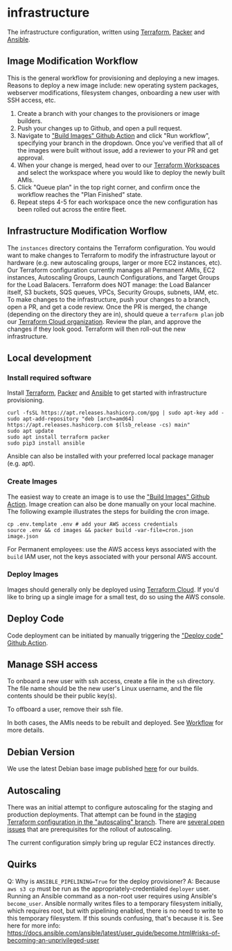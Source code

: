 # infrastructure

The infrastructure configuration, written using [Terraform](https://www.terraform.io), [Packer](https://www.packer.io) and [Ansible](https://www.ansible.com/).

## Image Modification Workflow

This is the general workflow for provisioning and deploying a new images. Reasons to deploy a new image include: new operating system packages, webserver modifications, filesystem changes, onboarding a new user with SSH access, etc.

1. Create a branch with your changes to the provisioners or image builders.
2. Push your changes up to Github, and open a pull request.
3. Navigate to ["Build Images" Github Action](https://github.com/PermanentOrg/infrastructure/actions?query=workflow%3A%22Build+Images%22) and click "Run workflow", specifying your branch in the dropdown. Once you've verified that all of the images were built without issue, add a reviewer to your PR and get approval.
4. When your change is merged, head over to our [Terraform Workspaces](https://app.terraform.io/app/PermanentOrg/workspaces) and select the workspace where you would like to deploy the newly built AMIs.
5. Click "Queue plan" in the top right corner, and confirm once the workflow reaches the "Plan Finished" state.
6. Repeat steps 4-5 for each workspace once the new configuration has been rolled out across the entire fleet.

## Infrastructure Modification Worflow

The `instances` directory contains the Terraform configuration. You would want to make changes to Terraform to modify the infrastructure layout or hardware (e.g. new autoscaling groups, larger or more EC2 instances, etc). Our Terraform configuration currently manages all Permanent AMIs, EC2 instances, Autoscaling Groups, Launch Configurations, and Target Groups for the Load Balacers. Terraform does NOT manage: the Load Balancer itself, S3 buckets, SQS queues, VPCs, Security Groups, subnets, IAM, etc. To make changes to the infrastructure, push your changes to a branch, open a PR, and get a code review. Once the PR is merged, the change (depending on the directory they are in), should queue a `terraform plan` job our [Terraform Cloud organization](https://app.terraform.io/app/PermanentOrg/workspaces). Review the plan, and approve the changes if they look good. Terraform will then roll-out the new infrastructure.

## Local development
### Install required software

Install [Terraform](https://www.terraform.io/downloads.html), [Packer](https://www.packer.io/downloads) and [Ansible](https://docs.ansible.com/ansible/latest/installation_guide/intro_installation.html#installing-ansible-on-debian) to get started with infrastructure provisioning.

```
curl -fsSL https://apt.releases.hashicorp.com/gpg | sudo apt-key add -
sudo apt-add-repository "deb [arch=amd64] https://apt.releases.hashicorp.com $(lsb_release -cs) main"
sudo apt update
sudo apt install terraform packer
sudo pip3 install ansible
```
Ansible can also be installed with your preferred local package manager (e.g. apt).

### Create Images
The easiest way to create an image is to use the ["Build Images" Github Action](https://github.com/PermanentOrg/infrastructure/actions?query=workflow%3A%22Build+Dev+Image%22).
Image creation can also be done manually on your local machine. The following example illustrates the steps for building the cron image.

```
cp .env.template .env # add your AWS access credentials
source .env && cd images && packer build -var-file=cron.json image.json
```

For Permanent employees: use the AWS access keys associated with the `build` IAM user, not the keys associated with your personal AWS account.

### Deploy Images

Images should generally only be deployed using [Terraform Cloud](https://app.terraform.io/app/PermanentOrg/workspaces). If you'd like to bring up a single image for a small test, do so using the AWS console.

## Deploy Code

Code deployment can be initiated by manually triggering the ["Deploy code" Github Action](https://github.com/PermanentOrg/infrastructure/actions?query=workflow%3A%22Deploy+code+to+dev%22).

## Manage SSH access

To onboard a new user with ssh access, create a file in the `ssh` directory. The file name should be the new user's Linux username, and the file contents should be their public key(s).

To offboard a user, remove their ssh file.

In both cases, the AMIs needs to be rebuilt and deployed. See [Workflow](#Workflow) for more details.

## Debian Version

We use the latest Debian base image published [here](https://wiki.debian.org/Cloud/AmazonEC2Image/Buster) for our builds.

## Autoscaling

There was an initial attempt to configure autoscaling for the staging and production deployments. That attempt can be found in the [staging Terraform configuration in the "autoscaling" branch](https://github.com/PermanentOrg/infrastructure/blob/autoscaling/instances/staging/main.tf#L58). There are [several open issues](https://github.com/PermanentOrg/infrastructure/projects/1) that are prerequisites for the rollout of autoscaling.

The current configuration simply bring up regular EC2 instances directly.

## Quirks

Q: Why is `ANSIBLE_PIPELINING=True` for the deploy provisioner?
A: Because `aws s3 cp` must be run as the appropriately-credentialed `deployer` user. Running an Ansible command as a non-root user requires using Ansible's `become_user`. Ansible normally writes files to a temporary filesystem initially, which requires root, but with pipelining enabled, there is no need to write to this temporary filesystem. If this sounds confusing, that's because it is. See here for more info: https://docs.ansible.com/ansible/latest/user_guide/become.html#risks-of-becoming-an-unprivileged-user
